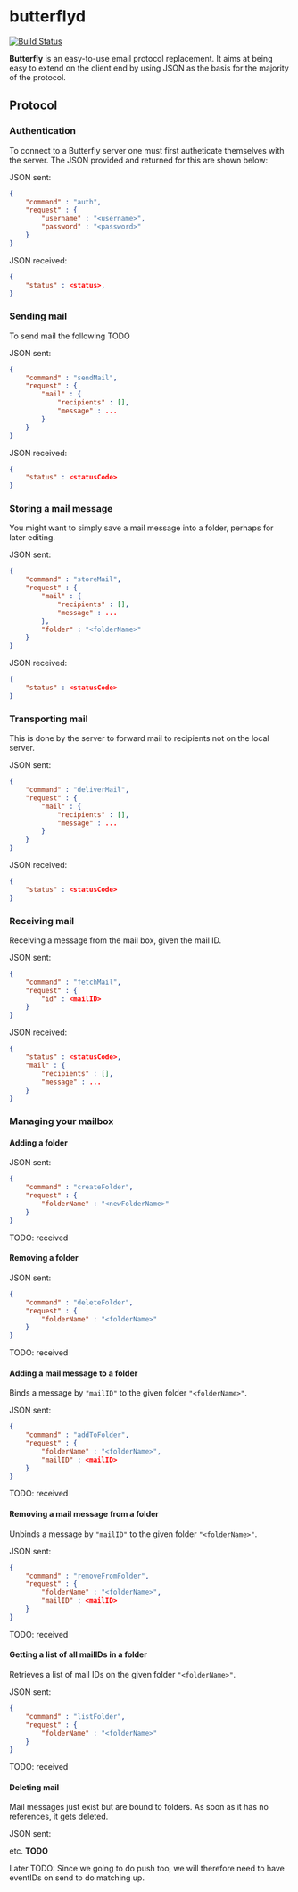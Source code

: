 butterflyd
==========

[![Build Status](https://travis-ci.org/thebutterflyprotocol/butterflyd.svg?branch=master)](https://travis-ci.org/thebutterflyprotocol/butterflyd)

**Butterfly** is an easy-to-use email protocol replacement. It aims at being easy to extend on the client end by using JSON as the basis for the majority of the protocol.

## Protocol

### Authentication

To connect to a Butterfly server one must first autheticate themselves with the server. The JSON provided and returned for this are shown below:

JSON sent:

```json
{
	"command" : "auth",
	"request" : {
		"username" : "<username>",
		"password" : "<password>"
	}
}
```

JSON received:

```json
{
	"status" : <status>,
}
```

### Sending mail

To send mail the following TODO

JSON sent:

```json
{
	"command" : "sendMail",
	"request" : {
		"mail" : {
			"recipients" : [],
			"message" : ...
		}
	}
}
```

JSON received:

```json
{
	"status" : <statusCode>
}
```

### Storing a mail message

You might want to simply save a mail message into a folder, perhaps for later editing.

JSON sent:

```json
{
	"command" : "storeMail",
	"request" : {
		"mail" : {
			"recipients" : [],
			"message" : ...
		},
		"folder" : "<folderName>"
	}
}
```

JSON received:

```json
{
	"status" : <statusCode>
}
```

### Transporting mail

This is done by the server to forward mail to recipients not on the local server.

JSON sent:

```json
{
	"command" : "deliverMail",
	"request" : {
		"mail" : {
			"recipients" : [],
			"message" : ...
		}
	}
}
```

JSON received:

```json
{
	"status" : <statusCode>
}
```

### Receiving mail

Receiving a message from the mail box, given the mail ID.

JSON sent:

```json
{
	"command" : "fetchMail",
	"request" : {
		"id" : <mailID>
	}
}
```

JSON received:

```json
{
	"status" : <statusCode>,
	"mail" : {
		"recipients" : [],
		"message" : ...
	}
}
```

### Managing your mailbox

#### Adding a folder

JSON sent:

```json
{
	"command" : "createFolder",
	"request" : {
		"folderName" : "<newFolderName>"
	}
}
```

TODO: received

#### Removing a folder

JSON sent:

```json
{
	"command" : "deleteFolder",
	"request" : {
		"folderName" : "<folderName>"
	}
}
```

TODO: received

#### Adding a mail message to a folder

Binds a message by `"mailID"` to the given folder `"<folderName>"`.

JSON sent:

```json
{
	"command" : "addToFolder",
	"request" : {
		"folderName" : "<folderName>",
		"mailID" : <mailID>
	}
}
```

TODO: received

#### Removing a mail message from a folder

Unbinds a message by `"mailID"` to the given folder `"<folderName>"`.

JSON sent:

```json
{
	"command" : "removeFromFolder",
	"request" : {
		"folderName" : "<folderName>",
		"mailID" : <mailID>
	}
}
```

TODO: received

#### Getting a list of all mailIDs in a folder

Retrieves a list of mail IDs on the given folder `"<folderName>"`.

JSON sent:

```json
{
	"command" : "listFolder",
	"request" : {
		"folderName" : "<folderName>"
	}
}
```

TODO: received

#### Deleting mail

Mail messages just exist but are bound to folders. As soon as it has no references, it gets deleted.

JSON sent:

etc. **TODO**



Later
TODO: Since we going to do push too, we will therefore need to have eventIDs on send to do matching up.